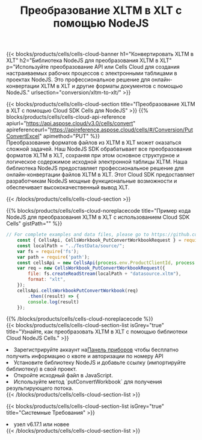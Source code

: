 ﻿---
title:  Преобразование XLTM в XLT с помощью NodeJS
description: Использование Cloud SDK Aspose.Cells для NodeJS для преобразования файла формата XLTM в файл формата XLT.
kwords: Excel, Convert XLTM to XLT, REST, NodeJS
howto: How to convert XLTM to XLT using Aspose.Cells Cloud NodeJS library.
---
{{< blocks/products/cells/cells-cloud-banner h1="Конвертировать XLTM в XLT" h2="Библиотека NodeJS для преобразования XLTM в XLT" p="Используйте преобразование API или Cells Cloud для создания настраиваемых рабочих процессов с электронными таблицами в проектах NodeJS. Это профессиональное решение для онлайн-конвертации XLTM в XLT и другие форматы документов с помощью NodeJS." urlsection="conversion/xltm-to-xlt/" >}}

{{< blocks/products/cells/cells-cloud-section title="Преобразование XLTM в XLT с помощью Cloud SDK Cells для NodeJS" >}}
{{% blocks/products/cells/cells-cloud-api-reference apiurl="https://api.aspose.cloud/v3.0/cells/convert" apireferenceurl="https://apireference.aspose.cloud/cells/#/Conversion/PutConvertExcel" apimethod="PUT" %}}
<br/>
Преобразование форматов файлов из XLTM в XLT может оказаться сложной задачей. Наш NodeJS SDK обрабатывает все преобразования форматов XLTM в XLT, сохраняя при этом основное структурное и логическое содержимое исходной электронной таблицы XLTM. Наша библиотека NodeJS предоставляет профессиональное решение для онлайн-конвертации файлов XLTM в XLT. Этот Cloud SDK предоставляет разработчикам NodeJS мощные функциональные возможности и обеспечивает высококачественный вывод XLT.

{{< /blocks/products/cells/cells-cloud-section >}}

{{% blocks/products/cells/cells-cloud-noreplacecode title="Пример кода NodeJS для преобразования XLTM в XLT с использованием Cloud SDK Cells" gistPath="" %}}
 
```js
// For complete examples and data files, please go to https://github.com/aspose-cells-cloud/aspose-cells-cloud-node/
    const { CellsApi, CellsWorkbook_PutConvertWorkbookRequest } = require("asposecellscloud");
    const localPath = "../TestData/source/";
    var fs = require('fs');
    var path = require('path');
    const cellsApi = new CellsApi(process.env.ProductClientId, process.env.ProductClientSecret);
    var req = new CellsWorkbook_PutConvertWorkbookRequest({
        file: fs.createReadStream(localPath + "datasource.xltm"),
        format: "xlt",
    });
    cellsApi.cellsWorkbookPutConvertWorkbook(req)
        .then((result) => {
        console.log(result)
    });
```
 
{{% /blocks/products/cells/cells-cloud-noreplacecode %}}
<br/>
{{< blocks/products/cells/cells-cloud-section-list isGrey="true" title="Узнайте, как преобразовать XLTM в XLT с помощью библиотеки Cloud NodeJS Cells." >}}
<li> Зарегистрируйте аккаунт на<a href="https://dashboard.aspose.cloud/">Панель приборов</a> чтобы бесплатно получить информацию о квоте и авторизации по номеру API</li>
<li>Установите библиотеку NodeJS и добавьте ссылку (импортируйте библиотеку) в свой проект.</li>
<li>Откройте исходный файл в JavaScript.</li>
<li>Используйте метод `putConvertWorkbook` для получения результирующего потока.</li>
{{< /blocks/products/cells/cells-cloud-section-list >}}

{{< blocks/products/cells/cells-cloud-section-list isGrey="true" title="Системные Требования" >}}
<li>узел v6.17.1 или новее</li>
{{< /blocks/products/cells/cells-cloud-section-list >}}
